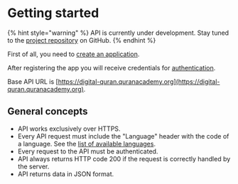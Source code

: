 # Getting started

{% hint style="warning" %}
API is currently under development. Stay tuned to the [project repository](https://github.com/quranacademy/digital-quran-docs) on GitHub.
{% endhint %}

First of all, you need to [create an application](creating-an-application.md).

After registering the app you will receive credentials for [authentication](authentication.md).

Base API URL is [https://digital-quran.quranacademy.org](https://digital-quran.quranacademy.org).

## General concepts

* API works exclusively over HTTPS.
* Every API request must include the "Language" header with the code of a language. See the [list of available languages](https://github.com/quranacademy/digital-quran-docs/tree/897278b43c9c88853ed2c939278b8d7f042acb77/api/available-languages.md).
* Every request to the API must be authenticated.
* API always returns HTTP code 200 if the request is correctly handled by the server.
* API returns data in JSON format.


